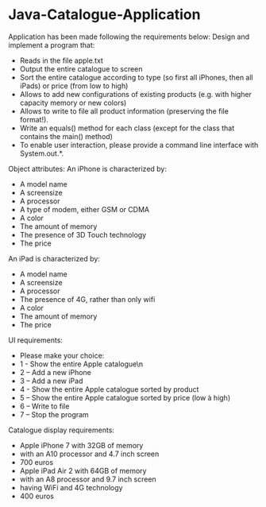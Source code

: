# Java-Catalogue-Application
Application has been made following the requirements below:
Design and implement a program that:
- Reads in the file apple.txt
- Output the entire catalogue to screen
- Sort the entire catalogue according to type (so first all iPhones, then all iPads)
or price (from low to high)
- Allows to add new configurations of existing products (e.g. with higher
capacity memory or new colors)
- Allows to write to file all product information (preserving the file format!).
- Write an equals() method for each class (except for the class that contains the
main() method)
- To enable user interaction, please provide a command line interface with
System.out.*.

Object attributes:
An iPhone is characterized by:
- A model name
- A screensize
- A processor
- A type of modem, either GSM or CDMA
- A color
- The amount of memory
- The presence of 3D Touch technology
- The price

An iPad is characterized by:
- A model name
- A screensize
- A processor
- The presence of 4G, rather than only wifi
- A color
- The amount of memory
- The price

UI requirements:
- Please make your choice:
- 1 - Show the entire Apple catalogue\n
- 2 – Add a new iPhone
- 3 – Add a new iPad
- 4 - Show the entire Apple catalogue sorted by product
- 5 – Show the entire Apple catalogue sorted by price (low à high)
- 6 – Write to file
- 7 – Stop the program

Catalogue display requirements:

- Apple iPhone 7 with 32GB of memory
- with an A10 processor and 4.7 inch screen
- 700 euros
- Apple iPad Air 2 with 64GB of memory
- with an A8 processor and 9.7 inch screen
- having WiFi and 4G technology
- 400 euros
